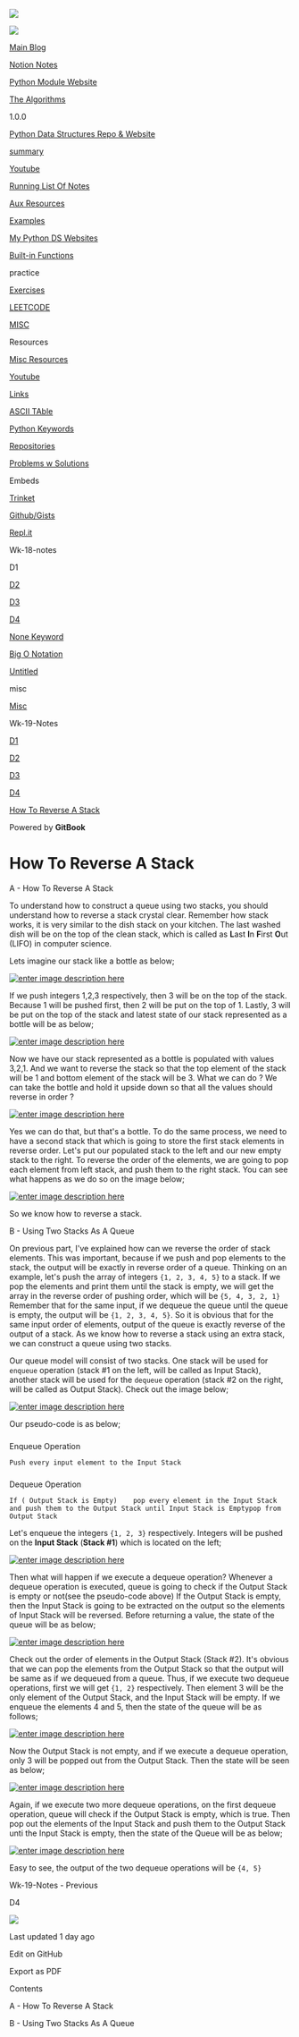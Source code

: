 <a href="../index.html" class="link-a079aa82--primary-53a25e66--logoLink-10d08504"></a>

<img src="https://gblobscdn.gitbook.com/spaces%2F-MgPMwrt_bII3PHshADs%2Favatar-rectangle-1628628415210.png?alt=media" class="image-67b14f24--logo-35ac2404--small-5fbe8ad7" />

<a href="../index.html" class="link-a079aa82--primary-53a25e66--logoLink-10d08504"></a>

<img src="https://gblobscdn.gitbook.com/spaces%2F-MgPMwrt_bII3PHshADs%2Favatar-rectangle-1628628415210.png?alt=media" class="image-67b14f24--logo-35ac2404--medium-5fbe8af6" />

<a href="https://bgoonz-blog.netlify.app/#gsc.tab=0" class="button-36063075--medium-6e2a217a--button-f76f0854--linkButton-67c61496--links-4b2c949c"><span class="text-4505230f--UIH400-4e41e82a--textContentFamily-49a318e1--text-8ee2c8b2"><span class="text-4505230f--UIH400-4e41e82a--textContentFamily-49a318e1">Main Blog</span></span></a>

<a href="https://golden-lobe-519.notion.site/Data-Structures-c3fe3debbe494b929ed2f20070b631f8" class="button-36063075--medium-6e2a217a--button-f76f0854--linkButton-67c61496--links-4b2c949c"><span class="text-4505230f--UIH400-4e41e82a--textContentFamily-49a318e1--text-8ee2c8b2"><span class="text-4505230f--UIH400-4e41e82a--textContentFamily-49a318e1">Notion Notes</span></span></a>

<a href="https://thealgorithms.netlify.app/#" class="button-36063075--medium-6e2a217a--button-f76f0854--linkButton-67c61496--links-4b2c949c"><span class="text-4505230f--UIH400-4e41e82a--textContentFamily-49a318e1--text-8ee2c8b2"><span class="text-4505230f--UIH400-4e41e82a--textContentFamily-49a318e1">Python Module Website</span></span></a>

<a href="https://bgoonz-branch-the-algos.vercel.app/" class="button-36063075--medium-6e2a217a--button-f76f0854--linkButton-67c61496--links-4b2c949c"><span class="text-4505230f--UIH400-4e41e82a--textContentFamily-49a318e1--text-8ee2c8b2"><span class="text-4505230f--UIH400-4e41e82a--textContentFamily-49a318e1">The Algorithms</span></span></a>

1.0.0

<a href="../index.html" class="navButton-94f2579c--navButtonClickable-161b88ca"><span class="text-4505230f--UIH300-2063425d--textContentFamily-49a318e1--navButtonLabel-14a4968f">Python Data Structures Repo &amp; Website</span></a>

<a href="../summary.html" class="navButton-94f2579c--navButtonClickable-161b88ca"><span class="text-4505230f--UIH300-2063425d--textContentFamily-49a318e1--navButtonLabel-14a4968f">summary</span></a>

<a href="../youtube.html" class="navButton-94f2579c--navButtonClickable-161b88ca"><span class="text-4505230f--UIH300-2063425d--textContentFamily-49a318e1--navButtonLabel-14a4968f">Youtube</span></a>

<a href="../running-list-of-notes.html" class="navButton-94f2579c--navButtonClickable-161b88ca"><span class="text-4505230f--UIH300-2063425d--textContentFamily-49a318e1--navButtonLabel-14a4968f">Running List Of Notes</span></a>

<a href="../aux-resources.html" class="navButton-94f2579c--navButtonClickable-161b88ca"><span class="text-4505230f--UIH300-2063425d--textContentFamily-49a318e1--navButtonLabel-14a4968f">Aux Resources</span></a>

<a href="../untitled.html" class="navButton-94f2579c--navButtonClickable-161b88ca"><span class="text-4505230f--UIH300-2063425d--textContentFamily-49a318e1--navButtonLabel-14a4968f">Examples</span></a>

<a href="../my-python-ds-websites.html" class="navButton-94f2579c--navButtonClickable-161b88ca"><span class="text-4505230f--UIH300-2063425d--textContentFamily-49a318e1--navButtonLabel-14a4968f">My Python DS Websites</span></a>

<a href="../built-in-functions.html" class="navButton-94f2579c--navButtonClickable-161b88ca"><span class="text-4505230f--UIH300-2063425d--textContentFamily-49a318e1--navButtonLabel-14a4968f">Built-in Functions</span></a>

<span class="text-4505230f--UIH300-2063425d--textContentFamily-49a318e1--navButtonLabel-14a4968f"><span class="text-4505230f--InfoH200-3a8a7a86--textContentFamily-49a318e1">practice</span></span>

<a href="../practice/exercises.html" class="navButton-94f2579c--navButtonClickable-161b88ca"><span class="text-4505230f--UIH300-2063425d--textContentFamily-49a318e1--navButtonLabel-14a4968f">Exercises</span></a>

<a href="../practice/leetcode.html" class="navButton-94f2579c--navButtonClickable-161b88ca"><span class="text-4505230f--UIH300-2063425d--textContentFamily-49a318e1--navButtonLabel-14a4968f">LEETCODE</span></a>

<a href="../practice/untitled.html" class="navButton-94f2579c--navButtonClickable-161b88ca"><span class="text-4505230f--UIH300-2063425d--textContentFamily-49a318e1--navButtonLabel-14a4968f">MISC</span></a>

<span class="text-4505230f--UIH300-2063425d--textContentFamily-49a318e1--navButtonLabel-14a4968f"><span class="text-4505230f--InfoH200-3a8a7a86--textContentFamily-49a318e1">Resources</span></span>

<a href="../resources/misc-resources.html" class="navButton-94f2579c--navButtonClickable-161b88ca"><span class="text-4505230f--UIH300-2063425d--textContentFamily-49a318e1--navButtonLabel-14a4968f">Misc Resources</span></a>

<a href="../resources/youtube-1.html" class="navButton-94f2579c--navButtonClickable-161b88ca"><span class="text-4505230f--UIH300-2063425d--textContentFamily-49a318e1--navButtonLabel-14a4968f">Youtube</span></a>

<a href="../resources/links.html" class="navButton-94f2579c--navButtonClickable-161b88ca"><span class="text-4505230f--UIH300-2063425d--textContentFamily-49a318e1--navButtonLabel-14a4968f">Links</span></a>

<a href="../resources/ascii-table.html" class="navButton-94f2579c--navButtonClickable-161b88ca"><span class="text-4505230f--UIH300-2063425d--textContentFamily-49a318e1--navButtonLabel-14a4968f">ASCII TAble</span></a>

<a href="../resources/python-keywords.html" class="navButton-94f2579c--navButtonClickable-161b88ca"><span class="text-4505230f--UIH300-2063425d--textContentFamily-49a318e1--navButtonLabel-14a4968f">Python Keywords</span></a>

<a href="../resources/repositories.html" class="navButton-94f2579c--navButtonClickable-161b88ca"><span class="text-4505230f--UIH300-2063425d--textContentFamily-49a318e1--navButtonLabel-14a4968f">Repositories</span></a>

<a href="../resources/problems-w-solutions.html" class="navButton-94f2579c--navButtonClickable-161b88ca"><span class="text-4505230f--UIH300-2063425d--textContentFamily-49a318e1--navButtonLabel-14a4968f">Problems w Solutions</span></a>

<span class="text-4505230f--UIH300-2063425d--textContentFamily-49a318e1--navButtonLabel-14a4968f"><span class="text-4505230f--InfoH200-3a8a7a86--textContentFamily-49a318e1">Embeds</span></span>

<a href="../embeds/trinket.html" class="navButton-94f2579c--navButtonClickable-161b88ca"><span class="text-4505230f--UIH300-2063425d--textContentFamily-49a318e1--navButtonLabel-14a4968f">Trinket</span></a>

<a href="../embeds/github-gists.html" class="navButton-94f2579c--navButtonClickable-161b88ca"><span class="text-4505230f--UIH300-2063425d--textContentFamily-49a318e1--navButtonLabel-14a4968f">Github/Gists</span></a>

<a href="../embeds/repl.it.html" class="navButton-94f2579c--navButtonClickable-161b88ca"><span class="text-4505230f--UIH300-2063425d--textContentFamily-49a318e1--navButtonLabel-14a4968f">Repl.it</span></a>

<span class="text-4505230f--UIH300-2063425d--textContentFamily-49a318e1--navButtonLabel-14a4968f"><span class="text-4505230f--InfoH200-3a8a7a86--textContentFamily-49a318e1">Wk-18-notes</span></span>

<span class="text-4505230f--UIH300-2063425d--textContentFamily-49a318e1--navButtonLabel-14a4968f">D1</span>

<a href="../wk-18/d2.html" class="navButton-94f2579c--navButtonClickable-161b88ca"><span class="text-4505230f--UIH300-2063425d--textContentFamily-49a318e1--navButtonLabel-14a4968f">D2</span></a>

<a href="../wk-18/d3.html" class="navButton-94f2579c--navButtonClickable-161b88ca"><span class="text-4505230f--UIH300-2063425d--textContentFamily-49a318e1--navButtonLabel-14a4968f">D3</span></a>

<a href="../wk-18/d4.html" class="navButton-94f2579c--navButtonClickable-161b88ca"><span class="text-4505230f--UIH300-2063425d--textContentFamily-49a318e1--navButtonLabel-14a4968f">D4</span></a>

<a href="../wk-18/none-keyword.html" class="navButton-94f2579c--navButtonClickable-161b88ca"><span class="text-4505230f--UIH300-2063425d--textContentFamily-49a318e1--navButtonLabel-14a4968f">None Keyword</span></a>

<a href="../wk-18/big-o-notation.html" class="navButton-94f2579c--navButtonClickable-161b88ca"><span class="text-4505230f--UIH300-2063425d--textContentFamily-49a318e1--navButtonLabel-14a4968f">Big O Notation</span></a>

<a href="../wk-18/untitled.html" class="navButton-94f2579c--navButtonClickable-161b88ca"><span class="text-4505230f--UIH300-2063425d--textContentFamily-49a318e1--navButtonLabel-14a4968f">Untitled</span></a>

<span class="text-4505230f--UIH300-2063425d--textContentFamily-49a318e1--navButtonLabel-14a4968f"><span class="text-4505230f--InfoH200-3a8a7a86--textContentFamily-49a318e1">misc</span></span>

<a href="../misc/misc.html" class="navButton-94f2579c--navButtonClickable-161b88ca"><span class="text-4505230f--UIH300-2063425d--textContentFamily-49a318e1--navButtonLabel-14a4968f">Misc</span></a>

<span class="text-4505230f--UIH300-2063425d--textContentFamily-49a318e1--navButtonLabel-14a4968f"><span class="text-4505230f--InfoH200-3a8a7a86--textContentFamily-49a318e1">Wk-19-Notes</span></span>

<a href="d1.html" class="navButton-94f2579c--navButtonClickable-161b88ca"><span class="text-4505230f--UIH300-2063425d--textContentFamily-49a318e1--navButtonLabel-14a4968f">D1</span></a>

<a href="d2.html" class="navButton-94f2579c--navButtonClickable-161b88ca"><span class="text-4505230f--UIH300-2063425d--textContentFamily-49a318e1--navButtonLabel-14a4968f">D2</span></a>

<a href="d3.html" class="navButton-94f2579c--navButtonClickable-161b88ca"><span class="text-4505230f--UIH300-2063425d--textContentFamily-49a318e1--navButtonLabel-14a4968f">D3</span></a>

<a href="untitled.html" class="navButton-94f2579c--navButtonClickable-161b88ca"><span class="text-4505230f--UIH300-2063425d--textContentFamily-49a318e1--navButtonLabel-14a4968f">D4</span></a>

<a href="how-to-reverse-a-stack.html" class="navButton-94f2579c--navButtonClickable-161b88ca--navButtonOpened-6a88552e"><span class="text-4505230f--UIH300-2063425d--textContentFamily-49a318e1--navButtonLabel-14a4968f">How To Reverse A Stack</span></a>

<a href="https://www.gitbook.com/?utm_source=content&amp;utm_medium=trademark&amp;utm_campaign=bootcamp42" class="reset-3c756112--trademark-a8da4b94"></a>

<span class="text-4505230f--TextH200-a3425406--textUIFamily-5ebd8e40">Powered by **GitBook**</span>

# <span class="text-4505230f--DisplayH900-bfb998fa--textContentFamily-49a318e1">How To Reverse A Stack</span>

<span class="text-4505230f--UIH300-2063425d--textUIFamily-5ebd8e40--text-8ee2c8b2"></span>

<span class="text-4505230f--UIH300-2063425d--textUIFamily-5ebd8e40--text-8ee2c8b2"></span>

<span class="text-4505230f--UIH300-2063425d--textUIFamily-5ebd8e40--text-8ee2c8b2"></span>

<span class="text-4505230f--HeadingH700-04e1a2a3--textContentFamily-49a318e1"><span data-key="26f0403e80bd49bdaed7cd3aaea5a6b0"><span data-offset-key="26f0403e80bd49bdaed7cd3aaea5a6b0:0">A - How To Reverse A Stack</span></span></span>

<span class="text-4505230f--TextH400-3033861f--textContentFamily-49a318e1"><span data-key="ee0c734e4a94475eab55ec82090b5b5a"><span data-offset-key="ee0c734e4a94475eab55ec82090b5b5a:0">To understand how to construct a queue using two stacks, you should understand how to reverse a stack crystal clear. Remember how stack works, it is very similar to the dish stack on your kitchen. The last washed dish will be on the top of the clean stack, which is called as </span><span data-offset-key="ee0c734e4a94475eab55ec82090b5b5a:1">**L**</span><span data-offset-key="ee0c734e4a94475eab55ec82090b5b5a:2">ast </span><span data-offset-key="ee0c734e4a94475eab55ec82090b5b5a:3">**I**</span><span data-offset-key="ee0c734e4a94475eab55ec82090b5b5a:4">n </span><span data-offset-key="ee0c734e4a94475eab55ec82090b5b5a:5">**F**</span><span data-offset-key="ee0c734e4a94475eab55ec82090b5b5a:6">irst </span><span data-offset-key="ee0c734e4a94475eab55ec82090b5b5a:7">**O**</span><span data-offset-key="ee0c734e4a94475eab55ec82090b5b5a:8">ut (LIFO) in computer science.</span></span></span>

<span class="text-4505230f--TextH400-3033861f--textContentFamily-49a318e1"><span data-key="02d5017e4d4c49c885c04634465db71f"><span data-offset-key="02d5017e4d4c49c885c04634465db71f:0">Lets imagine our stack like a bottle as below;</span></span></span>

<span class="text-4505230f--TextH400-3033861f--textContentFamily-49a318e1"><span data-key="1cf44d7fe3d84a658cfba7b8e1bb18be"><span data-offset-key="1cf44d7fe3d84a658cfba7b8e1bb18be:0"><span data-slate-zero-width="z">​</span></span></span><a href="https://i.stack.imgur.com/MwjaI.png" class="link-a079aa82--primary-53a25e66--link-faf6c434"><span data-key="f93d7f659caa48aca89d05289bf76111"><span data-offset-key="f93d7f659caa48aca89d05289bf76111:0"><span data-slate-zero-width="z">​</span></span></span><span data-slate-void="true" data-key="18fcc93b0d594f708b2196e4c5aacc0c"><span><span class="reset-3c756112--frameInlineVoid-73b6a96b" data-key="18fcc93b0d594f708b2196e4c5aacc0c"><img src="https://i.stack.imgur.com/MwjaI.png" alt="enter image description here" class="image-67b14f24--image-54d049be" /></span></span></span><span data-key="d62d8a4007744aecb6163ea0c2a2e321"><span data-offset-key="d62d8a4007744aecb6163ea0c2a2e321:0"><span data-slate-zero-width="z">​</span></span></span></a><span data-key="0ef696581408467b8def25afaf5a0602"><span data-offset-key="0ef696581408467b8def25afaf5a0602:0"><span data-slate-zero-width="z">​</span></span></span></span>

<span class="text-4505230f--TextH400-3033861f--textContentFamily-49a318e1"><span data-key="422a5471ccf34c64b229a508caea94f4"><span data-offset-key="422a5471ccf34c64b229a508caea94f4:0">If we push integers 1,2,3 respectively, then 3 will be on the top of the stack. Because 1 will be pushed first, then 2 will be put on the top of 1. Lastly, 3 will be put on the top of the stack and latest state of our stack represented as a bottle will be as below;</span></span></span>

<span class="text-4505230f--TextH400-3033861f--textContentFamily-49a318e1"><span data-key="db30cd212d31498b9a69bd7cd8a2f240"><span data-offset-key="db30cd212d31498b9a69bd7cd8a2f240:0"><span data-slate-zero-width="z">​</span></span></span><a href="https://i.stack.imgur.com/J7ec0.png" class="link-a079aa82--primary-53a25e66--link-faf6c434"><span data-key="fad2ee243ba3428ca293a0cd9d36973f"><span data-offset-key="fad2ee243ba3428ca293a0cd9d36973f:0"><span data-slate-zero-width="z">​</span></span></span><span data-slate-void="true" data-key="f919a898cd104ae5a33d1cbcd16cf1ef"><span><span class="reset-3c756112--frameInlineVoid-73b6a96b" data-key="f919a898cd104ae5a33d1cbcd16cf1ef"><img src="https://i.stack.imgur.com/J7ec0.png" alt="enter image description here" class="image-67b14f24--image-54d049be" /></span></span></span><span data-key="15323b1150504c5886e9e72ac2d89733"><span data-offset-key="15323b1150504c5886e9e72ac2d89733:0"><span data-slate-zero-width="z">​</span></span></span></a><span data-key="92c49879278f46f3964c65db5e808e62"><span data-offset-key="92c49879278f46f3964c65db5e808e62:0"><span data-slate-zero-width="z">​</span></span></span></span>

<span class="text-4505230f--TextH400-3033861f--textContentFamily-49a318e1"><span data-key="3c870c19094a43f79c3ad93c0183763e"><span data-offset-key="3c870c19094a43f79c3ad93c0183763e:0">Now we have our stack represented as a bottle is populated with values 3,2,1. And we want to reverse the stack so that the top element of the stack will be 1 and bottom element of the stack will be 3. What we can do ? We can take the bottle and hold it upside down so that all the values should reverse in order ?</span></span></span>

<span class="text-4505230f--TextH400-3033861f--textContentFamily-49a318e1"><span data-key="9c4532b4944c4a17afde5c2680ffd543"><span data-offset-key="9c4532b4944c4a17afde5c2680ffd543:0"><span data-slate-zero-width="z">​</span></span></span><a href="https://i.stack.imgur.com/WZNxS.png" class="link-a079aa82--primary-53a25e66--link-faf6c434"><span data-key="bb890bda89424920af17e8ba1b9217c3"><span data-offset-key="bb890bda89424920af17e8ba1b9217c3:0"><span data-slate-zero-width="z">​</span></span></span><span data-slate-void="true" data-key="10db3bc3647041c4aea521b1770e7845"><span><span class="reset-3c756112--frameInlineVoid-73b6a96b" data-key="10db3bc3647041c4aea521b1770e7845"><img src="https://i.stack.imgur.com/WZNxS.png" alt="enter image description here" class="image-67b14f24--image-54d049be" /></span></span></span><span data-key="b20be98cd87446a592594d2e318f8d8b"><span data-offset-key="b20be98cd87446a592594d2e318f8d8b:0"><span data-slate-zero-width="z">​</span></span></span></a><span data-key="305904a9be9f4da5badd35ab1408243d"><span data-offset-key="305904a9be9f4da5badd35ab1408243d:0"><span data-slate-zero-width="z">​</span></span></span></span>

<span class="text-4505230f--TextH400-3033861f--textContentFamily-49a318e1"><span data-key="8015a5139c3847769935f6150d8c7e09"><span data-offset-key="8015a5139c3847769935f6150d8c7e09:0">Yes we can do that, but that's a bottle. To do the same process, we need to have a second stack that which is going to store the first stack elements in reverse order. Let's put our populated stack to the left and our new empty stack to the right. To reverse the order of the elements, we are going to pop each element from left stack, and push them to the right stack. You can see what happens as we do so on the image below;</span></span></span>

<span class="text-4505230f--TextH400-3033861f--textContentFamily-49a318e1"><span data-key="a995ca940f32427abcf20703685f6d79"><span data-offset-key="a995ca940f32427abcf20703685f6d79:0"><span data-slate-zero-width="z">​</span></span></span><a href="https://i.stack.imgur.com/1YfMo.png" class="link-a079aa82--primary-53a25e66--link-faf6c434"><span data-key="e8258fac115546f19674590ef1c5540a"><span data-offset-key="e8258fac115546f19674590ef1c5540a:0"><span data-slate-zero-width="z">​</span></span></span><span data-slate-void="true" data-key="7347be7736e8416898a5b29616435e39"><span><span class="reset-3c756112--frameInlineVoid-73b6a96b" data-key="7347be7736e8416898a5b29616435e39"><img src="https://i.stack.imgur.com/1YfMo.png" alt="enter image description here" class="image-67b14f24--image-54d049be" /></span></span></span><span data-key="bfd4abe2d296498489a3b8b21701af9d"><span data-offset-key="bfd4abe2d296498489a3b8b21701af9d:0"><span data-slate-zero-width="z">​</span></span></span></a><span data-key="9b3516df434e4ba48a5b659964acb07d"><span data-offset-key="9b3516df434e4ba48a5b659964acb07d:0"><span data-slate-zero-width="z">​</span></span></span></span>

<span class="text-4505230f--TextH400-3033861f--textContentFamily-49a318e1"><span data-key="7eff87ab86384fb6b7ffe9d45d4b4589"><span data-offset-key="7eff87ab86384fb6b7ffe9d45d4b4589:0">So we know how to reverse a stack.</span></span></span>

<span class="text-4505230f--HeadingH700-04e1a2a3--textContentFamily-49a318e1"><span data-key="19d0ed0c60ce48bbb5a539b4aa45a0b2"><span data-offset-key="19d0ed0c60ce48bbb5a539b4aa45a0b2:0">B - Using Two Stacks As A Queue</span></span></span>

<span class="text-4505230f--TextH400-3033861f--textContentFamily-49a318e1"><span data-key="a8029153cd89418f90f4efc30808e34b"><span data-offset-key="a8029153cd89418f90f4efc30808e34b:0">On previous part, I've explained how can we reverse the order of stack elements. This was important, because if we push and pop elements to the stack, the output will be exactly in reverse order of a queue. Thinking on an example, let's push the array of integers </span><span data-offset-key="a8029153cd89418f90f4efc30808e34b:1">`{1, 2, 3, 4, 5}`</span><span data-offset-key="a8029153cd89418f90f4efc30808e34b:2"> to a stack. If we pop the elements and print them until the stack is empty, we will get the array in the reverse order of pushing order, which will be </span><span data-offset-key="a8029153cd89418f90f4efc30808e34b:3">`{5, 4, 3, 2, 1}`</span><span data-offset-key="a8029153cd89418f90f4efc30808e34b:4"> Remember that for the same input, if we dequeue the queue until the queue is empty, the output will be </span><span data-offset-key="a8029153cd89418f90f4efc30808e34b:5">`{1, 2, 3, 4, 5}`</span><span data-offset-key="a8029153cd89418f90f4efc30808e34b:6">. So it is obvious that for the same input order of elements, output of the queue is exactly reverse of the output of a stack. As we know how to reverse a stack using an extra stack, we can construct a queue using two stacks.</span></span></span>

<span class="text-4505230f--TextH400-3033861f--textContentFamily-49a318e1"><span data-key="6a6a235cd43f49de82a28ed3bd2de9f4"><span data-offset-key="6a6a235cd43f49de82a28ed3bd2de9f4:0">Our queue model will consist of two stacks. One stack will be used for </span><span data-offset-key="6a6a235cd43f49de82a28ed3bd2de9f4:1">`enqueue`</span><span data-offset-key="6a6a235cd43f49de82a28ed3bd2de9f4:2"> operation (stack \#1 on the left, will be called as Input Stack), another stack will be used for the </span><span data-offset-key="6a6a235cd43f49de82a28ed3bd2de9f4:3">`dequeue`</span><span data-offset-key="6a6a235cd43f49de82a28ed3bd2de9f4:4"> operation (stack \#2 on the right, will be called as Output Stack). Check out the image below;</span></span></span>

<span class="text-4505230f--TextH400-3033861f--textContentFamily-49a318e1"><span data-key="a916d2e4d46349f58c985a2defd1a389"><span data-offset-key="a916d2e4d46349f58c985a2defd1a389:0"><span data-slate-zero-width="z">​</span></span></span><a href="https://i.stack.imgur.com/xyWPR.png" class="link-a079aa82--primary-53a25e66--link-faf6c434"><span data-key="b8d7fd457b924acb8576332e11f9303b"><span data-offset-key="b8d7fd457b924acb8576332e11f9303b:0"><span data-slate-zero-width="z">​</span></span></span><span data-slate-void="true" data-key="87ee010927f844a9ac506f235894d938"><span><span class="reset-3c756112--frameInlineVoid-73b6a96b" data-key="87ee010927f844a9ac506f235894d938"><img src="https://i.stack.imgur.com/xyWPR.png" alt="enter image description here" class="image-67b14f24--image-54d049be" /></span></span></span><span data-key="a45605275e114e759d7a405a2a96a02f"><span data-offset-key="a45605275e114e759d7a405a2a96a02f:0"><span data-slate-zero-width="z">​</span></span></span></a><span data-key="3704978a511e4461a16d2368848e125d"><span data-offset-key="3704978a511e4461a16d2368848e125d:0"><span data-slate-zero-width="z">​</span></span></span></span>

<span class="text-4505230f--TextH400-3033861f--textContentFamily-49a318e1"><span data-key="503e8efd70ad4db5b710f0c615450248"><span data-offset-key="503e8efd70ad4db5b710f0c615450248:0">Our pseudo-code is as below;</span></span></span>

###

<span class="text-4505230f--HeadingH400-686c0942--textContentFamily-49a318e1"><span data-key="074c4c9df2814d95a010aed355e254c2"><span data-offset-key="074c4c9df2814d95a010aed355e254c2:0">Enqueue Operation</span></span></span>

    Push every input element to the Input Stack

###

<span class="text-4505230f--HeadingH400-686c0942--textContentFamily-49a318e1"><span data-key="7acb67f822a9424fae9f98f29ba3b0cc"><span data-offset-key="7acb67f822a9424fae9f98f29ba3b0cc:0">Dequeue Operation</span></span></span>

    If ( Output Stack is Empty)    pop every element in the Input Stack    and push them to the Output Stack until Input Stack is Empty​pop from Output Stack

<span class="text-4505230f--TextH400-3033861f--textContentFamily-49a318e1"><span data-key="b5fde646232d4320bdfce7373e0da190"><span data-offset-key="b5fde646232d4320bdfce7373e0da190:0">Let's enqueue the integers </span><span data-offset-key="b5fde646232d4320bdfce7373e0da190:1">`{1, 2, 3}`</span><span data-offset-key="b5fde646232d4320bdfce7373e0da190:2"> respectively. Integers will be pushed on the </span><span data-offset-key="b5fde646232d4320bdfce7373e0da190:3">**Input Stack**</span><span data-offset-key="b5fde646232d4320bdfce7373e0da190:4"> (</span><span data-offset-key="b5fde646232d4320bdfce7373e0da190:5">**Stack \#1**</span><span data-offset-key="b5fde646232d4320bdfce7373e0da190:6">) which is located on the left;</span></span></span>

<span class="text-4505230f--TextH400-3033861f--textContentFamily-49a318e1"><span data-key="89ec4664c55c4722800da419dd02e9fe"><span data-offset-key="89ec4664c55c4722800da419dd02e9fe:0"><span data-slate-zero-width="z">​</span></span></span><a href="https://i.stack.imgur.com/lX1EP.png" class="link-a079aa82--primary-53a25e66--link-faf6c434"><span data-key="cb1e8eae41e94439a7854ec60becabff"><span data-offset-key="cb1e8eae41e94439a7854ec60becabff:0"><span data-slate-zero-width="z">​</span></span></span><span data-slate-void="true" data-key="ca6d478485c649008ad158f260a5a387"><span><span class="reset-3c756112--frameInlineVoid-73b6a96b" data-key="ca6d478485c649008ad158f260a5a387"><img src="https://i.stack.imgur.com/lX1EP.png" alt="enter image description here" class="image-67b14f24--image-54d049be" /></span></span></span><span data-key="99cadeb7ccf348f8ba6b73d9966b7eb7"><span data-offset-key="99cadeb7ccf348f8ba6b73d9966b7eb7:0"><span data-slate-zero-width="z">​</span></span></span></a><span data-key="cf0b9da14e434a97b484cb7e9726b26f"><span data-offset-key="cf0b9da14e434a97b484cb7e9726b26f:0"><span data-slate-zero-width="z">​</span></span></span></span>

<span class="text-4505230f--TextH400-3033861f--textContentFamily-49a318e1"><span data-key="10448f31aad940b48c3122313fe29b23"><span data-offset-key="10448f31aad940b48c3122313fe29b23:0">Then what will happen if we execute a dequeue operation? Whenever a dequeue operation is executed, queue is going to check if the Output Stack is empty or not(see the pseudo-code above) If the Output Stack is empty, then the Input Stack is going to be extracted on the output so the elements of Input Stack will be reversed. Before returning a value, the state of the queue will be as below;</span></span></span>

<span class="text-4505230f--TextH400-3033861f--textContentFamily-49a318e1"><span data-key="7f5b45e0bf224f6c90e8ca1163b1e341"><span data-offset-key="7f5b45e0bf224f6c90e8ca1163b1e341:0"><span data-slate-zero-width="z">​</span></span></span><a href="https://i.stack.imgur.com/9f03R.png" class="link-a079aa82--primary-53a25e66--link-faf6c434"><span data-key="041b301dc9b948f19c6e02fa0ffe9f55"><span data-offset-key="041b301dc9b948f19c6e02fa0ffe9f55:0"><span data-slate-zero-width="z">​</span></span></span><span data-slate-void="true" data-key="77804cb7709447e280ebc938aadbc5ca"><span><span class="reset-3c756112--frameInlineVoid-73b6a96b" data-key="77804cb7709447e280ebc938aadbc5ca"><img src="https://i.stack.imgur.com/9f03R.png" alt="enter image description here" class="image-67b14f24--image-54d049be" /></span></span></span><span data-key="d25771c423f243188430ece437533f59"><span data-offset-key="d25771c423f243188430ece437533f59:0"><span data-slate-zero-width="z">​</span></span></span></a><span data-key="d6a88683a6a743d1bdc2bf1ec03c3533"><span data-offset-key="d6a88683a6a743d1bdc2bf1ec03c3533:0"><span data-slate-zero-width="z">​</span></span></span></span>

<span class="text-4505230f--TextH400-3033861f--textContentFamily-49a318e1"><span data-key="2a285fe94d9a4661ab812555a55b6c8e"><span data-offset-key="2a285fe94d9a4661ab812555a55b6c8e:0">Check out the order of elements in the Output Stack (Stack \#2). It's obvious that we can pop the elements from the Output Stack so that the output will be same as if we dequeued from a queue. Thus, if we execute two dequeue operations, first we will get </span><span data-offset-key="2a285fe94d9a4661ab812555a55b6c8e:1">`{1, 2}`</span><span data-offset-key="2a285fe94d9a4661ab812555a55b6c8e:2"> respectively. Then element 3 will be the only element of the Output Stack, and the Input Stack will be empty. If we enqueue the elements 4 and 5, then the state of the queue will be as follows;</span></span></span>

<span class="text-4505230f--TextH400-3033861f--textContentFamily-49a318e1"><span data-key="b6773fbaf1c44005a84a1939355009aa"><span data-offset-key="b6773fbaf1c44005a84a1939355009aa:0"><span data-slate-zero-width="z">​</span></span></span><a href="https://i.stack.imgur.com/CXQZB.png" class="link-a079aa82--primary-53a25e66--link-faf6c434"><span data-key="a7033a2bba8c4ca8b2f3303c2a156ae4"><span data-offset-key="a7033a2bba8c4ca8b2f3303c2a156ae4:0"><span data-slate-zero-width="z">​</span></span></span><span data-slate-void="true" data-key="ac288538d4ce48d58c9ddfa065a3e3ee"><span><span class="reset-3c756112--frameInlineVoid-73b6a96b" data-key="ac288538d4ce48d58c9ddfa065a3e3ee"><img src="https://i.stack.imgur.com/CXQZB.png" alt="enter image description here" class="image-67b14f24--image-54d049be" /></span></span></span><span data-key="c9603d86049a477ea868a9a0bf95ba49"><span data-offset-key="c9603d86049a477ea868a9a0bf95ba49:0"><span data-slate-zero-width="z">​</span></span></span></a><span data-key="daca8b3523094fef9d2bcdc5c509620f"><span data-offset-key="daca8b3523094fef9d2bcdc5c509620f:0"><span data-slate-zero-width="z">​</span></span></span></span>

<span class="text-4505230f--TextH400-3033861f--textContentFamily-49a318e1"><span data-key="25a8160b196046b49eedd9bfdb7c294e"><span data-offset-key="25a8160b196046b49eedd9bfdb7c294e:0">Now the Output Stack is not empty, and if we execute a dequeue operation, only 3 will be popped out from the Output Stack. Then the state will be seen as below;</span></span></span>

<span class="text-4505230f--TextH400-3033861f--textContentFamily-49a318e1"><span data-key="3ec33be50009454ebfd683a80aa101ac"><span data-offset-key="3ec33be50009454ebfd683a80aa101ac:0"><span data-slate-zero-width="z">​</span></span></span><a href="https://i.stack.imgur.com/hOPu3.png" class="link-a079aa82--primary-53a25e66--link-faf6c434"><span data-key="f929c824e0d54853ab60d8872b6e3379"><span data-offset-key="f929c824e0d54853ab60d8872b6e3379:0"><span data-slate-zero-width="z">​</span></span></span><span data-slate-void="true" data-key="e92879fbe9294c3c9de7fec008764942"><span><span class="reset-3c756112--frameInlineVoid-73b6a96b" data-key="e92879fbe9294c3c9de7fec008764942"><img src="https://i.stack.imgur.com/hOPu3.png" alt="enter image description here" class="image-67b14f24--image-54d049be" /></span></span></span><span data-key="1432399388534e6a931e2545955e9b35"><span data-offset-key="1432399388534e6a931e2545955e9b35:0"><span data-slate-zero-width="z">​</span></span></span></a><span data-key="f921375b991640128b36ba1b48dfe050"><span data-offset-key="f921375b991640128b36ba1b48dfe050:0"><span data-slate-zero-width="z">​</span></span></span></span>

<span class="text-4505230f--TextH400-3033861f--textContentFamily-49a318e1"><span data-key="fc3865de0f5a4743adb5fc32b27d6d13"><span data-offset-key="fc3865de0f5a4743adb5fc32b27d6d13:0">Again, if we execute two more dequeue operations, on the first dequeue operation, queue will check if the Output Stack is empty, which is true. Then pop out the elements of the Input Stack and push them to the Output Stack unti the Input Stack is empty, then the state of the Queue will be as below;</span></span></span>

<span class="text-4505230f--TextH400-3033861f--textContentFamily-49a318e1"><span data-key="b0422c3031194379ba63bb9d4978f17c"><span data-offset-key="b0422c3031194379ba63bb9d4978f17c:0"><span data-slate-zero-width="z">​</span></span></span><a href="https://i.stack.imgur.com/vuLsw.png" class="link-a079aa82--primary-53a25e66--link-faf6c434"><span data-key="4f662aae9c234226b6241873f8649128"><span data-offset-key="4f662aae9c234226b6241873f8649128:0"><span data-slate-zero-width="z">​</span></span></span><span data-slate-void="true" data-key="725e4b4425e14f84a60ccd09de26752c"><span><span class="reset-3c756112--frameInlineVoid-73b6a96b" data-key="725e4b4425e14f84a60ccd09de26752c"><img src="https://i.stack.imgur.com/vuLsw.png" alt="enter image description here" class="image-67b14f24--image-54d049be" /></span></span></span><span data-key="f4496a64b8214f7da77b3691405cc617"><span data-offset-key="f4496a64b8214f7da77b3691405cc617:0"><span data-slate-zero-width="z">​</span></span></span></a><span data-key="0e1a9f99316a4d36b2fdd09218752105"><span data-offset-key="0e1a9f99316a4d36b2fdd09218752105:0"><span data-slate-zero-width="z">​</span></span></span></span>

<span class="text-4505230f--TextH400-3033861f--textContentFamily-49a318e1"><span data-key="73f765bfea8b49cfa6d0114d30ce2003"><span data-offset-key="73f765bfea8b49cfa6d0114d30ce2003:0">Easy to see, the output of the two dequeue operations will be </span><span data-offset-key="73f765bfea8b49cfa6d0114d30ce2003:1">`{4, 5}`</span></span></span>

<a href="untitled.html" class="reset-3c756112--card-6570f064--whiteCard-fff091a4--cardPrevious-56a5e674"></a>

<span class="text-4505230f--TextH200-a3425406--textContentFamily-49a318e1">Wk-19-Notes - Previous</span>

<span class="text-4505230f--UIH400-4e41e82a--textContentFamily-49a318e1">D4</span>

<img src="https://avatars.githubusercontent.com/u/66654881?v=4" class="image-67b14f24--avatar-1c1d03ec" />

<span class="text-4505230f--TextH200-a3425406--textContentFamily-49a318e1">Last updated 1 day ago</span>

<a href="https://github.com/bgoonz/DATA_STRUC_PYTHON_NOTES/blob/master/wk-19-notes/how-to-reverse-a-stack.md" class="reset-3c756112--menuItem-aa02f6ec--menuItemLight-757d5235--menuItemInline-173bdf97--pageSideMenuItem-22949732"></a>

<span class="text-4505230f--UIH300-2063425d--textUIFamily-5ebd8e40">Edit on GitHub</span>

<span class="text-4505230f--UIH300-2063425d--textUIFamily-5ebd8e40">Export as PDF</span>

<span class="text-4505230f--InfoH100-1e92e1d1--textContentFamily-49a318e1">Contents</span>

<a href="how-to-reverse-a-stack.html#a-how-to-reverse-a-stack" class="reset-3c756112--menuItem-aa02f6ec--menuItemLight-757d5235--menuItemInline-173bdf97--pageTocItem-f4427024"></a>

<span class="text-4505230f--UIH300-2063425d--textContentFamily-49a318e1"><span class="text-4505230f--UIH200-50ead35f--textContentFamily-49a318e1">A - How To Reverse A Stack</span></span>

<a href="how-to-reverse-a-stack.html#b-using-two-stacks-as-a-queue" class="reset-3c756112--menuItem-aa02f6ec--menuItemLight-757d5235--menuItemInline-173bdf97--pageTocItem-f4427024"></a>

<span class="text-4505230f--UIH300-2063425d--textContentFamily-49a318e1"><span class="text-4505230f--UIH200-50ead35f--textContentFamily-49a318e1">B - Using Two Stacks As A Queue</span></span>
